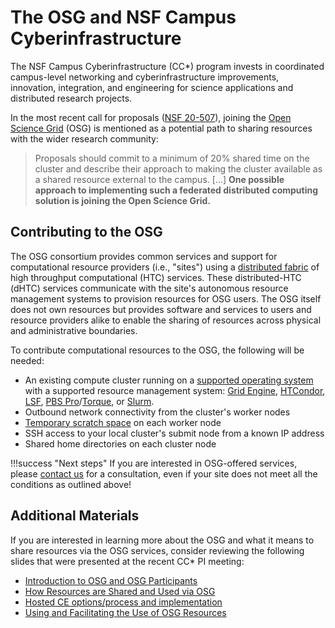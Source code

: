The OSG and NSF Campus Cyberinfrastructure
==========================================

The NSF Campus Cyberinfrastructure (CC\*) program invests in coordinated campus-level networking and cyberinfrastructure
improvements, innovation, integration, and engineering for science applications and distributed research projects.

In the most recent call for proposals ([NSF 20-507](https://www.nsf.gov/pubs/2020/nsf20507/nsf20507.htm)), joining the
[Open Science Grid](https://www.opensciencegrid.org) (OSG) is mentioned as a potential path to sharing resources with
the wider research community:

> Proposals should commit to a minimum of 20% shared time on the cluster and describe their approach to making the
> cluster available as a shared resource external to the campus. [...]
> **One possible approach to implementing such a federated distributed computing solution is joining the Open Science
> Grid.**

Contributing to the OSG
-----------------------

The OSG consortium provides common services and support for computational resource providers (i.e., "sites") using a
[distributed fabric](https://map.opensciencegrid.org) of high throughput computational (HTC) services.
These distributed-HTC (dHTC) services communicate with the site's autonomous resource management systems to provision
resources for OSG users.
The OSG itself does not own resources but provides software and services to users and resource providers alike to enable
the sharing of resources across physical and administrative boundaries.

To contribute computational resources to the OSG, the following will be needed:

- An existing compute cluster running on a [supported operating system](https://opensciencegrid.org/docs/release/supported_platforms/)
  with a supported resource management system:
  [Grid Engine](http://www.univa.com/products/),
  [HTCondor](https://research.cs.wisc.edu/htcondor/),
  [LSF](https://www.ibm.com/us-en/marketplace/hpc-workload-management),
  [PBS Pro](https://www.pbsworks.com/PBSProduct.aspx?n=Altair-PBS-Professional&c=Overview-and-Capabilities)/[Torque](http://www.adaptivecomputing.com/products/torque/),
  or [Slurm](https://slurm.schedmd.com/).
- Outbound network connectivity from the cluster's worker nodes
- [Temporary scratch space](https://opensciencegrid.org/docs/worker-node/using-wn/#the-worker-node-environment) on each
  worker node
- SSH access to your local cluster's submit node from a known IP address
- Shared home directories on each cluster node

!!!success "Next steps"
    If you are interested in OSG-offered services, please [contact us](mailto:help@opensciencegrid.org) for a
    consultation, even if your site does not meet all the conditions as outlined above!

Additional Materials
--------------------

If you are interested in learning more about the OSG and what it means to share resources via the OSG services, consider
reviewing the following slides that were presented at the recent CC\* PI meeting:

- [Introduction to OSG and OSG Participants](https://drive.google.com/file/d/1GZz9GKYJvrwizaCrGutHnkyiJpCGiaDr/view?usp=sharing)
- [How Resources are Shared and Used via OSG](https://drive.google.com/open?id=1_1N2LrsJr8A8wICk3FMVimOdUPbHhXLz)
- [Hosted CE options/process and implementation](https://docs.google.com/presentation/d/1YPdkslUT0r50W5dYqUm4Wlhv_nhhxIEhINhOwdSol1I/edit?usp=sharing)
- [Using and Facilitating the Use of OSG Resources](https://drive.google.com/file/d/19AatZvqa_gss-lPtagK3lqSA85GrqFMJ/view?usp=sharing)
